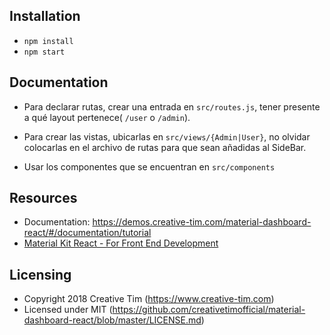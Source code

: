 ## Installation

- `npm install`
- `npm start`

## Documentation

* Para declarar rutas, crear una entrada en `src/routes.js`, tener presente a qué layout pertenece( `/user` o `/admin`).

* Para crear las vistas, ubicarlas en `src/views/{Admin|User}`, no olvidar colocarlas en el archivo de rutas para que sean añadidas al SideBar.

* Usar los componentes que se encuentran en `src/components`

## Resources
- Documentation: https://demos.creative-tim.com/material-dashboard-react/#/documentation/tutorial
- [Material Kit React - For Front End Development](https://www.creative-tim.com/product/material-kit-react?ref=github-mdr-free)

## Licensing

- Copyright 2018 Creative Tim (https://www.creative-tim.com)
- Licensed under MIT (https://github.com/creativetimofficial/material-dashboard-react/blob/master/LICENSE.md)
